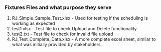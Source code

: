 ### Fixtures Files and what purpose they serve

1. RJ_Simple_Sample_Test.xlsx - Used for testing if the scheduling is working as expected
2. test1.xlsx - Test file to check Upload and Delete functionality
3. test2.txt - Test file to check for invalid file upload
4. RJ_Test_Complete_Data.xlsx - A more complete excel sheet, similar to what was initially provided by stakeholders.